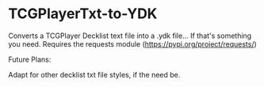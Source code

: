 # TCGPlayerTxt-to-YDK
Converts a TCGPlayer Decklist text file into a .ydk file... If that's something you need.
Requires the requests module (https://pypi.org/project/requests/)

Future Plans:

Adapt for other decklist txt file styles, if the need be.
